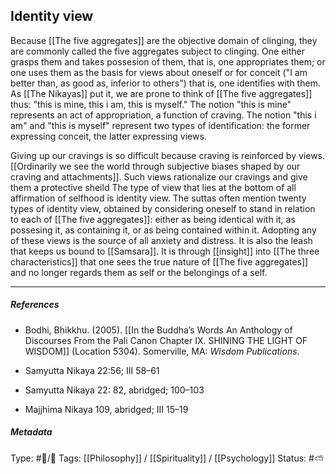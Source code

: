 ## Identity view  # 

Because [[The five aggregates]] are the objective domain of clinging, they are commonly called the five aggregates subject to clinging. One either grasps them and takes possesion of them, that is, one appropriates them; or one uses them as the basis for views about oneself or for conceit ("I am better than, as good as, inferior to others") that is, one identifies with them. As [[The Nikayas]] put it, we are prone to think of [[The five aggregates]] thus: "this is mine, this i am, this is myself." The notion "this is mine" represents an act of appropriation, a function of craving. The notion "this i am" and "this is myself" represent two types of identification: the former expressing conceit, the latter expressing views.

Giving up our cravings is so difficult because craving is reinforced by views. [[Ordinarily we see the world through subjective biases shaped by our craving and attachments]]. Such views rationalize our cravings and give them a protective sheild The type of view that lies at the bottom of all affirmation of selfhood is identity view. The suttas often mention twenty types of identity view, obtained by considering oneself to stand in relation to each of [[The five aggregates]]: either as being identical with it, as possesing it, as containing it, or as being contained within it. Adopting any of these views is the source of all anxiety and distress. It is also the leash that keeps us bound to [[Samsara]]. It is through [[insight]] into [[The three characteristics]] that one sees the true nature of [[The five aggregates]] and no longer regards them as self or the belongings of a self.

___

##### References

- Bodhi, Bhikkhu. (2005). [[In the Buddha’s Words An Anthology of Discourses From the Pali Canon Chapter IX. SHINING THE LIGHT OF WISDOM]] (Location 5304). Somerville, MA: _Wisdom Publications_.

- Samyutta Nikaya 22:56; III 58–61

- Samyutta Nikaya 22: 82, abridged; 100–103

- Majjhima Nikaya 109, abridged; III 15–19

##### Metadata
Type: #🔵/🔵 
Tags: [[Philosophy]] / [[Spirituality]] / [[Psychology]] 
Status: #⛅️ 